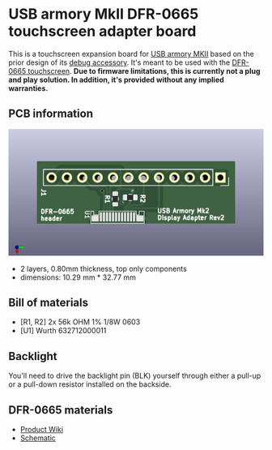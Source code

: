 # USB armory MkII DFR-0665 touchscreen adapter board
This is a touchscreen expansion board for [USB armory MKII](https://github.com/usbarmory/usbarmory/wiki/Mk-II-Introduction) based on the prior design of its [debug accessory](https://github.com/usbarmory/usbarmory/tree/master/hardware/mark-two-debug-accessory). It's meant to be used with the [DFR-0665 touchscreen](https://www.dfrobot.com/product-2106.html). **Due to firmware limitations, this is currently not a plug and play solution. In addition, it's provided without any implied warranties.**

## PCB information
![PCB render](usbarmory-breakout.jpg)
- 2 layers, 0.80mm thickness, top only components
- dimensions: 10.29 mm * 32.77 mm

## Bill of materials
- [R1, R2] 2x 56k OHM 1% 1/8W 0603
- [U1] Wurth 632712000011

## Backlight
You'll need to drive the backlight pin (BLK) yourself through either a pull-up or a pull-down resistor installed on the backside.

## DFR-0665 materials
- [Product Wiki](https://wiki.dfrobot.com/2.8inches_320_240_TFT_LCD_Touchscreen_SKU_DFR0665)
- [Schematic](https://dfimg.dfrobot.com/nobody/wiki/589a70b813aacacc28abeec16a451343.pdf)
